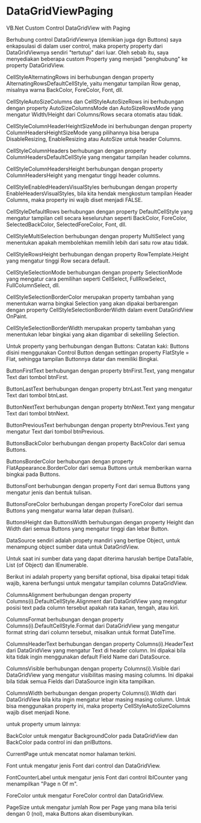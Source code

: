# DataGridViewPaging
VB.Net Custom Control DataGridView with Paging

Berhubung control DataGridViewnya (demikian juga dgn Buttons) saya enkapsulasi di dalam user control, maka property property dari DataGridViewnya sendiri "tertutup" dari luar. Oleh sebab itu, saya menyediakan beberapa custom Property yang menjadi "penghubung" ke property DataGridView.

CellStyleAlternatingRows ini berhubungan dengan property AlternatingRowsDefaultCellStyle, yaitu mengatur tampilan Row genap, misalnya warna BackColor, ForeColor, Font, dll.

CellStyleAutoSizeColumns dan CellStyleAutoSizeRows ini berhubungan dengan property AutoSizeColumnsMode dan AutoSizeRowsMode yang mengatur Width/Height dari Columns/Rows secara otomatis atau tidak.

CellStyleColumnHeaderHeightSizeMode ini berhubungan dengan property ColumnHeadersHeightSizeMode yang pilihannya bisa berupa DisableResizing, EnableResizing atau AutoSize untuk header Columns.

CellStyleColumnHeaders berhubungan dengan property ColumnHeadersDefaultCellStyle yang mengatur tampilan header columns.

CellStyleColumnHeadersHeight berhubungan dengan property ColumnHeadersHeight yang mengatur tinggi header columns.

CellStyleEnabledHeadersVisualStyles berhubungan dengan property EnableHeadersVisualStyles, bila kita hendak mengkostum tampilan Header Columns, maka property ini wajib diset menjadi FALSE.

CellStyleDefaultRows berhubungan dengan property DefaultCellStyle yang mengatur tampilan cell secara keseluruhan seperti BackColor, ForeColor, SelectedBackColor, SelectedForeColor, Font, dll.

CellStyleMultiSelection berhubungan dengan property MultiSelect yang menentukan apakah membolehkan memilih lebih dari satu row atau tidak.

CellStyleRowsHeight berhubungan dengan property RowTemplate.Height yang mengatur tinggi Row secara default.

CellStyleSelectionMode berhubungan dengan property SelectionMode yang mengatur cara pemilihan seperti CellSelect, FullRowSelect, FullColumnSelect, dll.

CellStyleSelectionBorderColor merupakan property tambahan yang menentukan warna bingkai Selection yang akan dipakai berbarengan dengan property CellStyleSelectionBorderWidth dalam event DataGridView OnPaint.

CellStyleSelectionBorderWidth merupakan property tambahan yang menentukan lebar bingkai yang akan digambar di sekeliling Selection.

Untuk property yang berhubungan dengan Buttons:
Catatan kaki: Buttons disini menggunakan Control Button dengan settingan property FlatStyle = Flat, sehingga tampilan Buttonnya datar dan memiliki Bingkai.

ButtonFirstText berhubungan dengan property btnFirst.Text, yang mengatur Text dari tombol btnFirst.

ButtonLastText berhubungan dengan property btnLast.Text yang mengatur Text dari tombol btnLast.

ButtonNextText berhubungan dengan property btnNext.Text yang mengatur Text dari tombol btnNext.

ButtonPreviousText berhubungan dengan property btnPrevious.Text yang mengatur Text dari tombol btnPrevious.

ButtonsBackColor berhubungan dengan property BackColor dari semua Buttons.

ButtonsBorderColor berhubungan dengan property FlatAppearance.BorderColor dari semua Buttons untuk memberikan warna bingkai pada Buttons.

ButtonsFont berhubungan dengan property Font dari semua Buttons yang mengatur jenis dan bentuk tulisan.

ButtonsForeColor berhubungan dengan property ForeColor dari semua Buttons yang mengatur warna latar depan (tulisan).

ButtonsHeight dan ButtonsWidth berhubungan dengan property Height dan Width dari semua Buttons yang mengatur tinggi dan lebar Button.

DataSource sendiri adalah propety mandiri yang bertipe Object, untuk menampung object sumber data untuk DataGridView.

Untuk saat ini sumber data yang dapat diterima haruslah bertipe DataTable, List (of Object) dan IEnumerable.

Berikut ini adalah property yang bersifat optional, bisa dipakai tetapi tidak wajib, karena berfungsi untuk mengatur tampilan columns DataGridView.

ColumnsAlignment berhubungan dengan property Columns(i).DefaultCellStyle.Alignment dari DataGridView yang mengatur posisi text pada column tersebut apakah rata kanan, tengah, atau kiri.

ColumnsFormat berhubungan dengan property Columns(i).DefaultCellStyle.Format dari DataGridView yang mengatur format string dari column tersebut, misalkan untuk format DateTime.

ColumnsHeaderText berhubungan dengan property Columns(i).HeaderText dari DataGridView yang mengatur Text di header column. Ini dipakai bila kita tidak ingin menggunakan default Field Name dari DataSource.

ColumnsVisible berhubungan dengan property Columns(i).Visible dari DataGridView yang mengatur visibilitas masing masing columns. Ini dipakai bila tidak semua Fields dari DataSource ingin kita tampilkan.

ColumnsWidth berhubungan dengan property Columns(i).Width dari DataGridView bila kita ingin mengatur lebar masing masing column. Untuk bisa menggunakan property ini, maka property CellStyleAutoSizeColumns wajib diset menjadi None.

untuk property umum lainnya:

BackColor untuk mengatur BackgroundColor pada DataGridView dan BackColor pada control ini dan pnlButtons.

CurrentPage untuk mencatat nomor halaman terkini.

Font untuk mengatur jenis Font dari control dan DataGridView.

FontCounterLabel untuk mengatur jenis Font dari control lblCounter yang menampilkan "Page n Of m".

ForeColor untuk mengatur ForeColor control dan DataGridView.

PageSize untuk mengatur jumlah Row per Page yang mana bila terisi dengan 0 (nol), maka Buttons akan disembunyikan.

